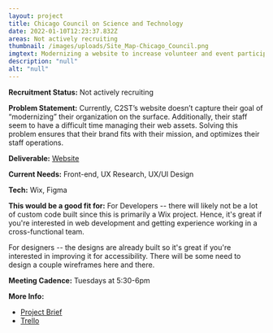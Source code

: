 ```yaml
---
layout: project
title: Chicago Council on Science and Technology
date: 2022-01-10T12:23:37.832Z
areas: Not actively recruiting
thumbnail: /images/uploads/Site_Map-Chicago_Council.png
imgtext: Modernizing a website to increase volunteer and event participation
description: "null"
alt: "null"
---
```

**Recruitment Status:** Not actively recruiting

**Problem Statement:** Currently, C2ST’s website doesn’t capture their goal of “modernizing” their organization on the surface. Additionally, their staff seem to have a difficult time managing their web assets. Solving this problem ensures that their brand fits with their mission, and optimizes their staff operations.

**Deliverable:** [Website](https://www.c2st.org/)

**Current Needs:** Front-end, UX Research, UX/UI Design

**Tech:** Wix, Figma

**This would be a good fit for:** For Developers -- there will likely not be a lot of custom code built since this is primarily a Wix project. Hence, it's great if you're interested in web development and getting experience working in a cross-functional team.

For designers -- the designs are already built so it's great if you're interested in improving it for accessibility. There will be some need to design a couple wireframes here and there.

**Meeting Cadence:** Tuesdays at 5:30-6pm

**More Info:**

* [Project Brief](https://docs.google.com/document/d/1INlaxG-2HY9RJ6T3x7_yHJIQYEAwlDfUJTyrC_dDkFY/edit?usp=sharing)
* [Trello](https://trello.com/b/hNmFqUFT/chicago-council-on-science-technology)